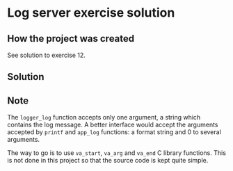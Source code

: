 # Log server exercise solution

## How the project was created

See solution to exercise 12.

## Solution

## Note

The `logger_log` function accepts only one argument, a string which contains the log message. A better interface would accept the arguments accepted by `printf` and `app_log` functions: a format string and 0 to several arguments.

The way to go is to use `va_start`, `va_arg` and `va_end` C library functions. This is not done in this project so that the source code is kept quite simple.
